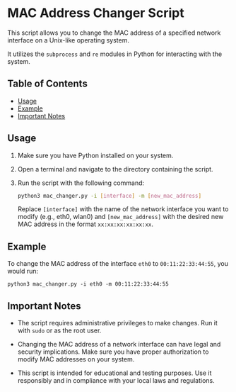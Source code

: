 # MAC Address Changer Script

This script allows you to change the MAC address of a specified network interface on a Unix-like operating system.

It utilizes the `subprocess` and `re` modules in Python for interacting with the system.

## Table of Contents

- [Usage](#usage)
- [Example](#example)
- [Important Notes](#important-notes)

## Usage

1. Make sure you have Python installed on your system.

2. Open a terminal and navigate to the directory containing the script.

3. Run the script with the following command:

    ```sh
    python3 mac_changer.py -i [interface] -m [new_mac_address]
    ```

    Replace `[interface]` with the name of the network interface you want to modify (e.g., eth0, wlan0) and `[new_mac_address]` with the desired new MAC address in the format `xx:xx:xx:xx:xx:xx`.

## Example

To change the MAC address of the interface `eth0` to `00:11:22:33:44:55`, you would run:

    python3 mac_changer.py -i eth0 -m 00:11:22:33:44:55
    

## Important Notes

- The script requires administrative privileges to make changes. Run it with `sudo` or as the root user.

- Changing the MAC address of a network interface can have legal and security implications. Make sure you have proper authorization to modify MAC addresses on your system.

- This script is intended for educational and testing purposes. Use it responsibly and in compliance with your local laws and regulations.
